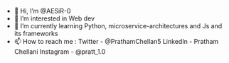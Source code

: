 - 👋 Hi, I’m @AESiR-0
- 👀 I’m interested in Web dev
- 🌱 I’m currently learning Python, microservice-architectures and Js and its frameworks
- 📫 How to reach me : Twitter - @PrathamChellan5
                       LinkedIn - Pratham Chellani
                       Instagram - @pratt_1.0
<!---
AESiR-0/AESiR-0 is a ✨ special ✨ repository because its `README.md` (this file) appears on your GitHub profile.
You can click the Preview link to take a look at your changes.
--->
